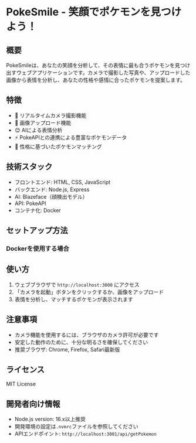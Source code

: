 # PokeSmile - 笑顔でポケモンを見つけよう！

## 概要
PokeSmileは、あなたの笑顔を分析して、その表情に最も合うポケモンを見つけ出すウェブアプリケーションです。カメラで撮影した写真や、アップロードした画像から表情を分析し、あなたの性格や感情に合ったポケモンを提案します。

## 特徴
- 🎥 リアルタイムカメラ撮影機能
- 📁 画像アップロード機能
- 😊 AIによる表情分析
- ⚡ PokeAPIとの連携による豊富なポケモンデータ
- 🎯 性格に基づいたポケモンマッチング

## 技術スタック
- フロントエンド: HTML, CSS, JavaScript
- バックエンド: Node.js, Express
- AI: Blazeface（顔検出モデル）
- API: PokeAPI
- コンテナ化: Docker

## セットアップ方法

### Dockerを使用する場合
## 使い方
1. ウェブブラウザで `http://localhost:3000` にアクセス
2. 「カメラを起動」ボタンをクリックするか、画像をアップロード
3. 表情を分析し、マッチするポケモンが表示されます

## 注意事項
- カメラ機能を使用するには、ブラウザのカメラ許可が必要です
- 安定した動作のために、十分な明るさを確保してください
- 推奨ブラウザ: Chrome, Firefox, Safari最新版

## ライセンス
MIT License

## 開発者向け情報
- Node.js version: 16.x以上推奨
- 開発環境の設定は`.nvmrc`ファイルを参照してください
- APIエンドポイント: `http://localhost:3001/api/getPokemon`
